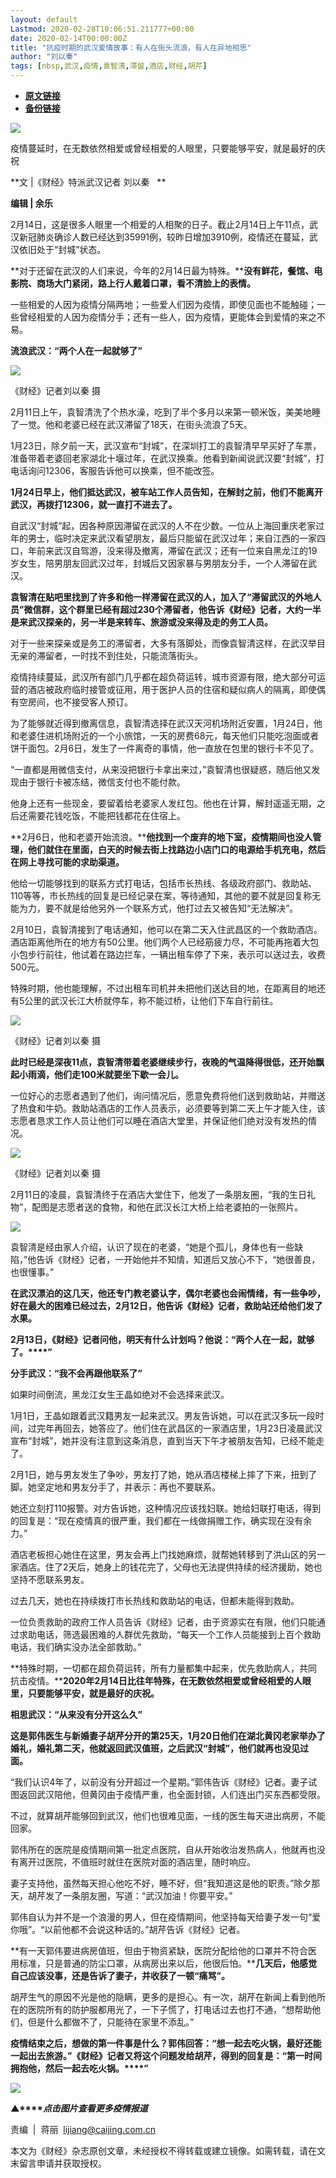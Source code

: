 ```yaml
---
layout: default
Lastmod: 2020-02-28T10:06:51.211777+00:00
date: 2020-02-14T00:00:00Z
title: "抗疫时期的武汉爱情故事：有人在街头流浪，有人在异地相思"
author: "刘以秦"
tags: [nbsp,武汉,疫情,袁智清,滞留,酒店,财经,胡芹]
---
```


* [**原文链接**](http://mp.weixin.qq.com/s?__biz=MjM5NDU5NTM4MQ==&amp;mid=2653354102&amp;idx=1&amp;sn=64715365bc84017bdc5ed86a85ff1428&amp;chksm=bd570f2c8a20863a2b4b513d5d0ece0d4e22ec01d04bba37ee3c74c8c46bb1e17fe955aad698#rd)
* [**备份链接**](http://archive.today/FpWS9)


![](/images/post/77e6cfb5c7ef66e00d9bd04f74961594.jpg)

疫情蔓延时，在无数依然相爱或曾经相爱的人眼里，只要能够平安，就是最好的庆祝

**文 |《财经》特派武汉记者 刘以秦   **

**编辑 | 余乐**

2月14日，这是很多人眼里一个相爱的人相聚的日子。截止2月14日上午11点，武汉新冠肺炎确诊人数已经达到35991例，较昨日增加3910例，疫情还在蔓延，武汉依旧处于“封城”状态。

**对于还留在武汉的人们来说，今年的2月14日最为特殊。****没有鲜花，餐馆、电影院、商场大门紧闭，路上行人戴着口罩，看不清脸上的表情。**

一些相爱的人因为疫情分隔两地；一些爱人们因为疫情，即使见面也不能触碰；一些曾经相爱的人因为疫情分手；还有一些人，因为疫情，更能体会到爱情的来之不易。

**流浪武汉：“两个人在一起就够了”**

![](/images/post/c3c33f280af847338fd18627062f3763.jpg)

《财经》记者刘以秦 摄

2月11日上午，袁智清洗了个热水澡，吃到了半个多月以来第一顿米饭，美美地睡了一觉。他和老婆已经在武汉滞留了18天，在街头流浪了5天。

1月23日，除夕前一天，武汉宣布“封城”，在深圳打工的袁智清早早买好了车票，准备带着老婆回老家湖北十堰过年，在武汉换乘。他看到新闻说武汉要“封城”，打电话询问12306，客服告诉他可以换乘，但不能改签。

**1月24日早上，他们抵达武汉，被车站工作人员告知，在解封之前，他们不能离开武汉，再拨打12306，就一直打不进去了。**

自武汉“封城”起，因各种原因滞留在武汉的人不在少数。一位从上海回重庆老家过年的男士，临时决定来武汉看望朋友，最后只能留在武汉过年；来自江西的一家四口，年前来武汉自驾游，没来得及撤离，滞留在武汉；还有一位来自黑龙江的19岁女生，陪男朋友回武汉过年，封城后又因家暴与男朋友分手，一个人滞留在武汉。

**袁智清在贴吧里找到了许多和他一样滞留在武汉的人，加入了“滞留武汉的外地人员”微信群，这个群里已经有超过230个滞留者，他告诉《财经》记者，大约一半是来武汉探亲的，另一半是来转车、旅游或没来得及走的务工人员。**

对于一些来探亲或是务工的滞留者，大多有落脚处，而像袁智清这样，在武汉举目无亲的滞留者，一时找不到住处，只能流落街头。

疫情持续蔓延，武汉所有部门几乎都在超负荷运转，城市资源有限，绝大部分可运营的酒店被政府临时接管或征用，用于医护人员的住宿和疑似病人的隔离，即使偶有空房间，也不接受客人预订。

为了能够就近得到撤离信息，袁智清选择在武汉天河机场附近安置，1月24日，他和老婆住进机场附近的一个小旅馆，一天的房费68元，每天他们只能吃泡面或者饼干面包。2月6日，发生了一件离奇的事情，他一直放在包里的银行卡不见了。

“一直都是用微信支付，从来没把银行卡拿出来过，”袁智清也很疑惑，随后他又发现由于银行卡被冻结，微信支付也不能付款。

他身上还有一些现金，要留着给老婆家人发红包。他也在计算，解封遥遥无期，之后还需要花钱吃饭，不能把钱都花在住宿上。

**2月6日，他和老婆开始流浪。****他找到一个废弃的地下室，疫情期间也没人管理，他们就住在里面，白天的时候去街上找路边小店门口的电源给手机充电，然后在网上寻找可能的求助渠道。**

他给一切能够找到的联系方式打电话，包括市长热线、各级政府部门、救助站、110等等，市长热线的回复是已经记录在案，等待通知，其他的要不就是回复称无能为力，要不就是给他另外一个联系方式，他打过去又被告知“无法解决”。

2月10日，袁智清接到了电话通知，他可以在第二天入住武昌区的一个救助酒店。酒店距离他所在的地方有50公里。他们两个人已经筋疲力尽，不可能再拖着大包小包步行前往，他试着在路边拦车，一辆出租车停了下来，表示可以送过去，收费500元。

特殊时期，他也能理解，不过出租车司机并未把他们送达目的地，在距离目的地还有5公里的武汉长江大桥就停车，称不能过桥，让他们下车自行前往。

![](/images/post/a89e3d80e99b4ebbff966f7ca24f890e.jpg)

《财经》记者刘以秦 摄

**此时已经是深夜11点，袁智清带着老婆继续步行，夜晚的气温降得很低，还开始飘起小雨滴，他们走100米就要坐下歇一会儿。**

一位好心的志愿者遇到了他们，询问情况后，愿意免费将他们送到救助站，并赠送了热食和牛奶。救助站酒店的工作人员表示，必须要等到第二天上午才能入住，该志愿者恳求工作人员让他们可以睡在酒店大堂里，并保证他们绝对没有发热的情况。

![](/images/post/e4e60be0e5116596d5a9a0253ebb0d7d.jpg)

《财经》记者刘以秦 摄

  

2月11日的凌晨，袁智清终于在酒店大堂住下，他发了一条朋友圈，“我的生日礼物”，配图是志愿者送的食物，和他在武汉长江大桥上给老婆拍的一张照片。

![](/images/post/1a543085f1413f09b41f51c9143cc941.jpg)

袁智清是经由家人介绍，认识了现在的老婆，“她是个孤儿，身体也有一些缺陷，”他告诉《财经》记者，一开始他并不知情，知道后又放心不下，“她很善良，也很懂事。”

**在武汉漂泊的这几天，他还专门教老婆认字，偶尔老婆也会闹情绪，有一些争吵，好在最大的困难已经过去，2月12日，他告诉《财经》记者，救助站还给他们发了水果。**

**2月13日，《财经》记者问他，明天有什么计划吗？****他说：****“两个人在一起，就够了。****”**

**分手武汉：“我不会再跟他联系了”**

如果时间倒流，黑龙江女生王晶如绝对不会选择来武汉。

1月1日，王晶如跟着武汉籍男友一起来武汉。男友告诉她，可以在武汉多玩一段时间，过完年再回去，她答应了。他们住在武昌区的一家酒店里，1月23日凌晨武汉宣布“封城”，她并没有注意到这条消息，直到当天下午才被朋友告知，已经不能走了。

2月1日，她与男友发生了争吵，男友打了她，她从酒店楼梯上摔了下来，扭到了脚。她坚定地和男友分手了，并表示：再也不要联系。

她还立刻打110报警。对方告诉她，这种情况应该找妇联。她给妇联打电话，得到的回复是：“现在疫情真的很严重，我们都在一线做捐赠工作，确实现在没有余力。”

酒店老板担心她住在这里，男友会再上门找她麻烦，就帮她转移到了洪山区的另一家酒店。住了2天后，她身上的钱花完了，父母也无法提供持续的经济援助，她也坚持不愿联系男友。

过去几天，她也在持续拨打市长热线和救助站的电话，但都未能得到救助。

一位负责救助的政府工作人员告诉《财经》记者，由于资源实在有限，他们只能通过求助电话，筛选最困难的人群优先救助，“每天一个工作人员能接到上百个救助电话，我们确实没办法全部救助。”

**特殊时期，一切都在超负荷运转，所有力量都集中起来，优先救助病人，共同抗击疫情。****2020年2月14日比往年特殊，在无数依然相爱或曾经相爱的人眼里，只要能够平安，就是最好的庆祝。**

**相思武汉：“从来没有分开这么久”**

**这是郭伟医生与新婚妻子胡芹分开的第25天，1月20日他们在湖北黄冈老家举办了婚礼，婚礼第二天，他就返回武汉值班，之后武汉“封城”，他们就再也没见过面。**

“我们认识4年了，以前没有分开超过一个星期。”郭伟告诉《财经》记者。妻子试图返回武汉陪他，但黄冈由于疫情严重，也全面封锁，人们连出门买东西都受限。

不过，就算胡芹能够回到武汉，他们也很难见面，一线的医生每天进出病房，不能回家。

郭伟所在的医院是疫情期间第一批定点医院，自从开始收治发热病人，他就再也没有离开过医院，不值班时就住在医院对面的酒店里，随时响应。

妻子支持他，虽然每天担心他吃不好，睡不好，但“我知道这是他的职责。”除夕那天，胡芹发了一条朋友圈，写道：“武汉加油！你要平安。”

郭伟自认为并不是一个浪漫的男人，但在疫情期间，他坚持每天给妻子发一句“爱你哦”。“以前他都不会说这种话的。”胡芹告诉《财经》记者。

**有一天郭伟要进病房值班，但由于物资紧缺，医院分配给他的口罩并不符合医用标准，只是普通的防尘口罩，从病房出来以后，他很后怕。****几天后，他感觉自己应该没事，还是告诉了妻子，并收获了一顿“痛骂”。**

胡芹生气的原因不光是他的隐瞒，更多的是担心。有一次，胡芹在新闻上看到他所在的医院所有的防护服都用光了，一下子慌了，打电话过去也打不通，“想帮助他们，但是什么都做不了，只能待在家里不添乱。”

**疫情结束之后，想做的第一件事是什么？****郭伟回答：****“想一起去吃火锅，最好还能一起出去旅游。****”《财经》记者又将这个问题发给胡芹，得到的回复是：****“第一时间拥抱他，然后一起去吃火锅。****”**

[![](/images/post/4d24a5670c9a87791ea8b757d030c0d3.jpg)](https://mp.weixin.qq.com/mp/homepage?__biz=MjM5NDU5NTM4MQ==&hid=29&sn=21c0f34c737748fe3b2c372bb40ae622)

**▲****_点击图片查看更多疫情报道_**

  

  

责编  |  蒋丽  lijiang@caijing.com.cn

本文为《财经》杂志原创文章，未经授权不得转载或建立镜像。如需转载，请在文末留言申请并获取授权。

